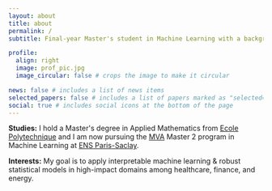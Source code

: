 ```yaml
---
layout: about
title: about
permalink: /
subtitle: Final-year Master's student in Machine Learning with a background in Applied Mathematics.

profile:
  align: right
  image: prof_pic.jpg
  image_circular: false # crops the image to make it circular

news: false # includes a list of news items
selected_papers: false # includes a list of papers marked as "selected={true}"
social: true # includes social icons at the bottom of the page
---
```


**Studies:** I hold a Master's degree in Applied Mathematics from
 <a href="https://www.polytechnique.edu/">Ecole Polytechnique</a> and I am now pursuing the <a href="https://www.master-mva.com/">MVA</a> Master 2 program in Machine Learning at <a href="https://www.ens-paris-saclay.fr/">ENS Paris-Saclay</a>.

**Interests:** My goal is to apply interpretable machine learning & robust statistical models in high-impact domains among healthcare, finance, and energy.